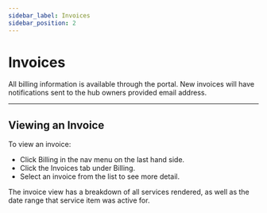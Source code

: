 ```yaml
---
sidebar_label: Invoices
sidebar_position: 2
---
```


# Invoices

All billing information is available through the portal.  New invoices will have notifications sent to the hub owners provided email address.

---

## Viewing an Invoice

To view an invoice:

* Click Billing in the nav menu on the last hand side.
* Click the Invoices tab under Billing.
* Select an invoice from the list to see more detail.

The invoice view has a breakdown of all services rendered, as well as the date range that service item was active for.

